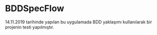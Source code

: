 # BDDSpecFlow
14.11.2019 tarihinde yapılan bu uygulamada BDD yaklaşımı kullanılarak bir projenin testi yapılmıştır.
